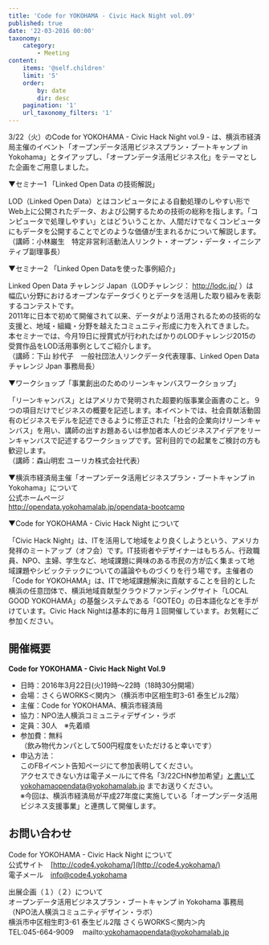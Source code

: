 ```yaml
---
title: 'Code for YOKOHAMA - Civic Hack Night vol.09'
published: true
date: '22-03-2016 00:00'
taxonomy:
    category:
        - Meeting
content:
    items: '@self.children'
    limit: '5'
    order:
        by: date
        dir: desc
    pagination: '1'
    url_taxonomy_filters: '1'
---
```


3/22（火）のCode for YOKOHAMA - Civic Hack Night vol.9 - は、横浜市経済局主催のイベント「オープンデータ活用ビジネスプラン・ブートキャンプ in Yokohama」とタイアップし、「オープンデータ活用ビジネス化」をテーマとした企画をご用意しました。

▼セミナー1 「Linked Open Data の技術解説」  

LOD（Linked Open Data）とはコンピュータによる自動処理のしやすい形でWeb上に公開されたデータ、および公開するための技術の総称を指します。「コンピュータで処理しやすい」とはどういうことか、人間だけでなくコンピュータにもデータを公開することでどのような価値が生まれるかについて解説します。  
（講師：小林巌生　特定非営利活動法人リンクト・オープン・データ・イニシアティブ副理事長） 


▼セミナー2 「Linked Open Dataを使った事例紹介」

Linked Open Data チャレンジ Japan（LODチャレンジ： http://lodc.jp/ ）は 幅広い分野におけるオープンなデータづくりとデータを活用した取り組みを表彰するコンテストです。  
2011年に日本で初めて開催されて以来、データがより活用されるための技術的な支援と、地域・組織・分野を越えたコミュニティ形成に力を入れてきました。  
本セミナーでは、今月19日に授賞式が行われたばかりのLODチャレンジ2015の受賞作品をLOD活用事例としてご紹介します。  
（講師：下山 紗代子　一般社団法人リンクデータ代表理事、Linked Open Data チャレンジ Jpan 事務局長）  


▼ワークショップ「事業創出のためのリーンキャンバスワークショップ」  

「リーンキャンバス」とはアメリカで発明された超要約版事業企画書のこと。９つの項目だけでビジネスの概要を記述します。本イベントでは、社会貢献活動固有のビジネスモデルを記述できるように修正された「社会的企業向けリーンキャンバス」を用い、講師の出すお題あるいは参加者本人のビジネスアイデアをリーンキャンバスで記述するワークショップです。営利目的での起業をご検討の方も歓迎します。  
（講師：森山明宏 ユーリカ株式会社代表）  


▼横浜市経済局主催「オープンデータ活用ビジネスプラン・ブートキャンプ in Yokohama」について  
公式ホームページ  
http://opendata.yokohamalab.jp/opendata-bootcamp


▼Code for YOKOHAMA - Civic Hack Night について  

「Civic Hack Night」は、ITを活用して地域をより良くしようという、アメリカ発祥のミートアップ（オフ会）です。IT技術者やデザイナーはもちろん、行政職員、NPO、主婦、学生など、地域課題に興味のある市民の方が広く集まって地域課題やシビックテックについての議論やものづくりを行う場です。主催者の「Code for YOKOHAMA」は、ITで地域課題解決に貢献することを目的とした横浜の任意団体で、横浜地域貢献型クラウドファンディングサイト「LOCAL GOOD YOKOHAMA」の基盤システムである「GOTEO」の日本語化などを手がけています。Civic Hack Nightは基本的に毎月１回開催しています。お気軽にご参加ください。  

## 開催概要
**Code for YOKOHAMA - Civic Hack Night Vol.9**
* 日時：2016年3月22日(火)19時〜22時（18時30分開場）
* 会場：さくらWORKS＜関内＞（横浜市中区相生町3-61 泰生ビル2階）
* 主催：Code for YOKOHAMA、横浜市経済局
* 協力：NPO法人横浜コミュニティデザイン・ラボ
* 定員：30人　※先着順
* 参加費：無料  
	（飲み物代カンパとして500円程度をいただけると幸いです）
* 申込方法：  
	このFBイベント告知ページにて参加表明してください。  
	アクセスできない方は電子メールにて件名「3/22CHN参加希望」と書いてyokohamaopendata@yokohamalab.jp までお送りください。  
※今回は、横浜市経済局が平成27年度に実施している「オープンデータ活用ビジネス支援事業」と連携して開催します。


## お問い合わせ
Code for YOKOHAMA - Civic Hack Night について  
公式サイト　[http://code4.yokohama/](http://code4.yokohama/)   
電子メール　info@code4.yokohama  

出展企画（１）（２）について  
オープンデータ活用ビジネスプラン・ブートキャンプ in Yokohama 事務局  （NPO法人横浜コミュニティデザイン・ラボ）  
横浜市中区相生町3-61 泰生ビル2階 さくらWORKS＜関内＞内  
TEL:045-664-9009　 mailto:yokohamaopendata@yokohamalab.jp

